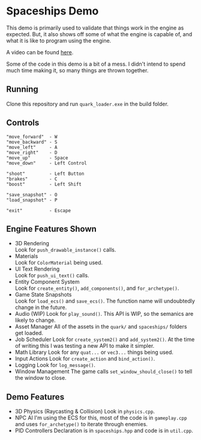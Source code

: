 # Spaceships Demo

This demo is primarily used to validate that things work in the engine as expected. But, it also shows off some of what the engine is capable of,
and what it is like to program using the engine.

A video can be found [here](https://www.youtube.com/watch?v=kleAUZQlFJ4).

Some of the code in this demo is a bit of a mess. I didn't intend to spend much time making it, so many things are thrown together.

## Running
Clone this repository and run `quark_loader.exe` in the build folder.

## Controls
```
"move_forward"  - W
"move_backward" - S
"move_left"     - A
"move_right"    - D
"move_up"       - Space
"move_down"     - Left Control

"shoot"         - Left Button
"brakes"        - C
"boost"         - Left Shift

"save_snapshot" - O
"load_snapshot" - P

"exit"          - Escape
```

## Engine Features Shown
- 3D Rendering  
  Look for `push_drawable_instance()` calls.
- Materials  
  Look for `ColorMaterial` being used.
- UI Text Rendering  
  Look for `push_ui_text()` calls.
- Entity Component System  
  Look for `create_entity()`, `add_components()`, and `for_archetype()`.
- Game State Snapshots  
  Look for `load_ecs()` and `save_ecs()`. The function name will undoubtedly change in the future.
- Audio (WIP)
  Look for `play_sound()`. This API is WIP, so the semanics are likely to change.
- Asset Manager
  All of the assets in the `quark/` and `spaceships/` folders get loaded.
- Job Scheduler
  Look for `create_system2()` and `add_system2()`. At the time of writing this I was testing a new API to make it simpler.
- Math Library
  Look for any `quat...` or `vec3...` things being used.
- Input Actions
  Look for `create_action` and `bind_action()`.
- Logging
  Look for `log_message()`.
- Window Management
  The game calls `set_window_should_close()` to tell the window to close.

## Demo Features
- 3D Physics (Raycasting & Collision)
  Look in `physics.cpp`.
- NPC AI
  I'm using the ECS for this, most of the code is in `gameplay.cpp` and uses `for_archetype()` to iterate through enemies.
- PID Controllers
  Declaration is in `spaceships.hpp` and code is in `util.cpp`.
